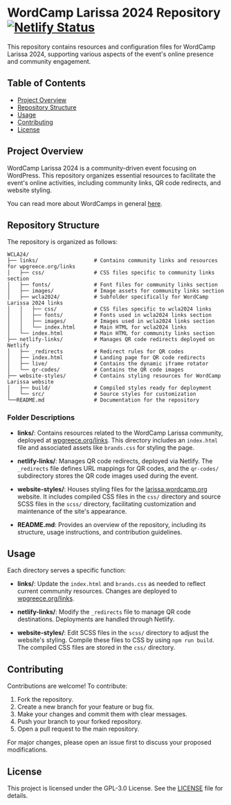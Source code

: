 # WordCamp Larissa 2024 Repository [![Netlify Status](https://api.netlify.com/api/v1/badges/00079a62-7096-452e-8706-bbba3ebad6e6/deploy-status)](https://app.netlify.com/sites/wclagr/deploys) <!-- omit from toc -->

This repository contains resources and configuration files for WordCamp Larissa 2024, supporting various aspects of the event's online presence and community engagement.

## Table of Contents <!-- omit from toc -->

- [Project Overview](#project-overview)
- [Repository Structure](#repository-structure)
- [Usage](#usage)
- [Contributing](#contributing)
- [License](#license)

## Project Overview

WordCamp Larissa 2024 is a community-driven event focusing on WordPress. This repository organizes essential resources to facilitate the event's online activities, including community links, QR code redirects, and website styling.

You can read more about WordCamps in general [here](https://central.wordcamp.org/about/).

## Repository Structure

The repository is organized as follows:

```plaintext
WCLA24/
├── links/                  # Contains community links and resources for wpgreece.org/links
│   ├── css/                # CSS files specific to community links section
│   ├── fonts/              # Font files for community links section
│   ├── images/             # Image assets for community links section
│   ├── wcla2024/           # Subfolder specifically for WordCamp Larissa 2024 links
│   │   ├── css/            # CSS files specific to wcla2024 links
│   │   ├── fonts/          # Fonts used in wcla2024 links section
│   │   ├── images/         # Images used in wcla2024 links section
│   │   └── index.html      # Main HTML for wcla2024 links
│   └── index.html          # Main HTML for community links section
├── netlify-links/          # Manages QR code redirects deployed on Netlify
│   ├── _redirects          # Redirect rules for QR codes
│   ├── index.html          # Landing page for QR code redirects
│   ├── live/               # Contains the dynamic iframe rotator
│   └── qr-codes/           # Contains the QR code images
├── website-styles/         # Contains styling resources for WordCamp Larissa website
│   ├── build/              # Compiled styles ready for deployment
│   └── src/                # Source styles for customization
└──README.md                # Documentation for the repository
```

### Folder Descriptions <!-- omit from toc -->

- **links/**: Contains resources related to the WordCamp Larissa community, deployed at [wpgreece.org/links](https://wpgreece.org/links). This directory includes an `index.html` file and associated assets like `brands.css` for styling the page.

- **netlify-links/**: Manages QR code redirects, deployed via Netlify. The `_redirects` file defines URL mappings for QR codes, and the `qr-codes/` subdirectory stores the QR code images used during the event.

- **website-styles/**: Houses styling files for the [larissa.wordcamp.org](https://larissa.wordcamp.org) website. It includes compiled CSS files in the `css/` directory and source SCSS files in the `scss/` directory, facilitating customization and maintenance of the site's appearance.

- **README.md**: Provides an overview of the repository, including its structure, usage instructions, and contribution guidelines.

## Usage

Each directory serves a specific function:

- **links/**: Update the `index.html` and `brands.css` as needed to reflect current community resources. Changes are deployed to [wpgreece.org/links](https://wpgreece.org/links).

- **netlify-links/**: Modify the `_redirects` file to manage QR code destinations. Deployments are handled through Netlify.

- **website-styles/**: Edit SCSS files in the `scss/` directory to adjust the website's styling. Compile these files to CSS by using ``` npm run build ```. The compiled CSS files are stored in the `css/` directory.

## Contributing

Contributions are welcome! To contribute:

1. Fork the repository.
2. Create a new branch for your feature or bug fix.
3. Make your changes and commit them with clear messages.
4. Push your branch to your forked repository.
5. Open a pull request to the main repository.

For major changes, please open an issue first to discuss your proposed modifications.

## License

This project is licensed under the GPL-3.0 License. See the [LICENSE](https://www.gnu.org/licenses/gpl-3.0.html) file for details.